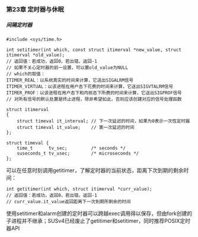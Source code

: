 ### 第23章 定时器与休眠

##### 间隔定时器

```
#include <sys/time.h>

int setitimer(int which, const struct itimerval *new_value, struct itimerval *old_value);
// 返回值：若成功，返回0，若出错，返回-1
// 如果不关心定时器的前一设置，可以置old_value为NULL
// which的取值：
ITIMER_REAL：以系统真实的时间来计算，它送出SIGALRM信号
ITIMER_VIRTUAL：以该进程在用户态下花费的时间来计算，它送出SIGVTALRM信号
ITIMER_PROF：以该进程在用户态下和内核态下所费的时间来计算，它送出SIGPROF信号
// 对所有信号的默认处置是终止进程，除非希望如此，否则应该创建对应的信号处理函数

struct itimerval 
{
    struct timeval it_interval; // 下一次延迟的时间，如果为0表示一次性定时器
    struct timeval it_value;    // 第一次延迟的时间
};

struct timeval {
    time_t      tv_sec;         /* seconds */
    suseconds_t tv_usec;        /* microseconds */
};
```

可以在任意时刻调用getitimer，了解定时器的当前状态，距离下次到期的剩余时间：

```
int getitimer(int which, struct itimerval *curr_value);
// 返回值：若成功，返回0，若出错，返回-1
// curr_value.it_value返回距离下一次到期所剩余的时间
```

使用setitimer和alarm创建的定时器可以跨越exec调用得以保存，但由fork创建的子进程并不继承；SUSv4已经废止了getitimer和setitimer，同时推荐POSIX定时器API



